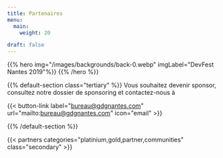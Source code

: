 ```yaml
---
title: Partenaires
menu:
  main:
    weight: 20

draft: false
---
```


{{% hero img="/images/backgrounds/back-0.webp" imgLabel="DevFest Nantes 2019"%}}
{{% /hero %}}

{{% default-section class="tertiary" %}}
Vous souhaitez devenir sponsor, consultez notre dossier de sponsoring et contactez-nous à

{{< button-link label="bureau@gdgnantes.com"
                url="mailto:bureau@gdgnantes.com"
                icon="email" >}}

{{% /default-section %}}

<!-- Parteners list -->

{{< partners categories="platinium,gold,partner,communities" class="secondary" >}}
